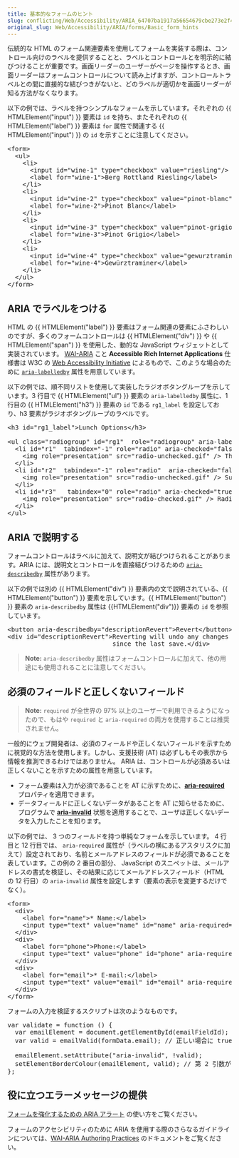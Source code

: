 ```yaml
---
title: 基本的なフォームのヒント
slug: conflicting/Web/Accessibility/ARIA_64707ba1917a56654679cbe273e2f4ea
original_slug: Web/Accessibility/ARIA/forms/Basic_form_hints
---
```

伝統的な HTML のフォーム関連要素を使用してフォームを実装する際は、コントロール向けのラベルを提供することと、ラベルとコントロールとを明示的に結びつけることが重要です。画面リーダーのユーザーがページを操作するとき、画面リーダーはフォームコントロールについて読み上げますが、コントロールトラベルとの間に直接的な結びつきがないと、どのラベルが適切かを画面リーダーが知る方法がなくなります。

以下の例では、ラベルを持つシンプルなフォームを示しています。それぞれの {{ HTMLElement("input") }} 要素は `id` を持ち、またそれぞれの {{ HTMLElement("label") }} 要素は `for` 属性で関連する {{ HTMLElement("input") }} の `id` を示すことに注意してください。

<pre class="brush: html">&lt;form&gt;
  &lt;ul&gt;
    &lt;li&gt;
      &lt;input id="wine-1" type="checkbox" value="riesling"/&gt;
      &lt;label for="wine-1"&gt;Berg Rottland Riesling&lt;/label&gt;
    &lt;/li&gt;
    &lt;li&gt;
      &lt;input id="wine-2" type="checkbox" value="pinot-blanc"/&gt;
      &lt;label for="wine-2"&gt;Pinot Blanc&lt;/label&gt;
    &lt;/li&gt;
    &lt;li&gt;
      &lt;input id="wine-3" type="checkbox" value="pinot-grigio"/&gt;
      &lt;label for="wine-3"&gt;Pinot Grigio&lt;/label&gt;
    &lt;/li&gt;
    &lt;li&gt;
      &lt;input id="wine-4" type="checkbox" value="gewurztraminer"/&gt;
      &lt;label for="wine-4"&gt;Gewürztraminer&lt;/label&gt;
    &lt;/li&gt;
  &lt;/ul&gt;
&lt;/form&gt;
</pre>

## ARIA でラベルをつける

HTML の {{ HTMLElement("label") }} 要素はフォーム関連の要素にふさわしいのですが、多くのフォームコントロールは {{ HTMLElement("div") }} や {{ HTMLElement("span") }} を使用した、動的な JavaScript ウィジェットとして実装されています。 [WAI-ARIA](https://www.w3.org/WAI/standards-guidelines/aria/) こと **Accessible Rich Internet Applications** 仕様書は W3C の [Web Accessibility Initiative](https://www.w3.org/WAI/) によるもので、このような場合のために [`aria-labelledby`](https://www.w3.org/TR/2010/WD-wai-aria-20100916/states_and_properties#aria-labelledby) 属性を用意しています。

以下の例では、順不同リストを使用して実装したラジオボタングループを示しています。3 行目で {{ HTMLElement("ul") }} 要素の `aria-labelledby` 属性に、1 行目の {{ HTMLElement("h3") }} 要素の `id` である `rg1_label` を設定しており、h3 要素がラジオボタングループのラベルです。

<pre class="brush: html">&lt;h3 id="rg1_label"&gt;Lunch Options&lt;/h3&gt;

&lt;ul class="radiogroup" id="rg1"  role="radiogroup" aria-labelledby="rg1_label"&gt;
  &lt;li id="r1"  tabindex="-1" role="radio" aria-checked="false"&gt;
    &lt;img role="presentation" src="radio-unchecked.gif" /&gt; Thai
  &lt;/li&gt;
  &lt;li id="r2"  tabindex="-1" role="radio"  aria-checked="false"&gt;
    &lt;img role="presentation" src="radio-unchecked.gif" /&gt; Subway
  &lt;/li&gt;
  &lt;li id="r3"   tabindex="0" role="radio" aria-checked="true"&gt;
    &lt;img role="presentation" src="radio-checked.gif" /&gt; Radio Maria
  &lt;/li&gt;
&lt;/ul&gt;
</pre>

## ARIA で説明する

フォームコントロールはラベルに加えて、説明文が結びつけられることがあります。ARIA には、説明文とコントロールを直接結びつけるための [`aria-describedby`](https://www.w3.org/TR/2010/WD-wai-aria-20100916/states_and_properties#aria-describedby) 属性があります。

以下の例では別の {{ HTMLElement("div") }} 要素内の文で説明されている、{{ HTMLElement("button") }} 要素を示しています。{{ HTMLElement("button") }} 要素の `aria-describedby` 属性は {{HTMLElement("div")}} 要素の `id` を参照しています。

<pre class="brush: html">&lt;button aria-describedby="descriptionRevert"&gt;Revert&lt;/button&gt;
&lt;div id="descriptionRevert"&gt;Reverting will undo any changes that have been made
                            since the last save.&lt;/div&gt;</pre>

> **Note:** `aria-describedby` 属性はフォームコントロールに加えて、他の用途にも使用されることに注意してください。

## 必須のフィールドと正しくないフィールド

> **Note:** `required` が全世界の 97% 以上のユーザーで利用できるようになったので、もはや `required` と `aria-required` の両方を使用することは推奨されません。

一般的にウェブ開発者は、必須のフィールドや正しくないフィールドを示すために視覚的な方法を使用します。しかし、支援技術 (AT) は必ずしもその表示から情報を推測できるわけではありません。 ARIA は、コントロールが必須あるいは正しくないことを示すための属性を用意しています。

- フォーム要素は入力が必須であることを AT に示すために、[**aria-required**](https://www.w3.org/TR/2010/WD-wai-aria-20100916/states_and_properties#aria-required) プロパティを適用できます。
- データフィールドに正しくないデータがあることを AT に知らせるために、プログラムで [**aria-invalid**](https://www.w3.org/TR/2010/WD-wai-aria-20100916/states_and_properties#aria-invalid) 状態を適用することで、ユーザは正しくないデータを入力したことを知ります。

以下の例では、 3 つのフィールドを持つ単純なフォームを示しています。 4 行目と 12 行目では、 `aria-required` 属性が（ラベルの横にあるアスタリスクに加えて）設定されており、名前とメールアドレスのフィールドが必須であることを表しています。この例の 2 番目の部分、 JavaScript のスニペットは、メールアドレスの書式を検証し、その結果に応じてメールアドレスフィールド（HTML の 12 行目）の `aria-invalid` 属性を設定します（要素の表示を変更するだけでなく）。

<pre class="brush: html">&lt;form&gt;
  &lt;div&gt;
    &lt;label for="name"&gt;* Name:&lt;/label&gt;
    &lt;input type="text" value="name" id="name" aria-required="true"/&gt;
  &lt;/div&gt;
  &lt;div&gt;
    &lt;label for="phone"&gt;Phone:&lt;/label&gt;
    &lt;input type="text" value="phone" id="phone" aria-required="false"/&gt;
  &lt;/div&gt;
  &lt;div&gt;
    &lt;label for="email"&gt;* E-mail:&lt;/label&gt;
    &lt;input type="text" value="email" id="email" aria-required="true"/&gt;
  &lt;/div&gt;
&lt;/form&gt;</pre>

フォームの入力を検証するスクリプトは次のようなものです。

<pre class="brush: js">var validate = function () {
  var emailElement = document.getElementById(emailFieldId);
  var valid = emailValid(formData.email); // 正しい場合に true、そうでない場合に false を返す

  emailElement.setAttribute("aria-invalid", !valid);
  setElementBorderColour(emailElement, valid); // 第 2 引数が false である場合は境界線を赤色に設定
};
</pre>

## 役に立つエラーメッセージの提供

[フォームを強化するための ARIA アラート](/ja/docs/Web/Accessibility/ARIA/forms/alerts) の使い方をご覧ください。

フォームのアクセシビリティのために ARIA を使用する際のさらなるガイドラインについては、[WAI-ARIA Authoring Practices](https://www.w3.org/TR/wai-aria-practices/) のドキュメントをご覧ください。
